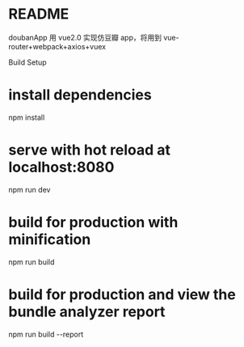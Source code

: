 # README
doubanApp
用 vue2.0 实现仿豆瓣 app，将用到 vue-router+webpack+axios+vuex

Build Setup
# install dependencies
npm install

# serve with hot reload at localhost:8080
npm run dev

# build for production with minification
npm run build

# build for production and view the bundle analyzer report
npm run build --report
